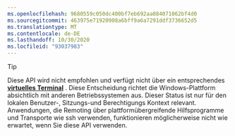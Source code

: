 ```yaml
---
ms.openlocfilehash: 9680559c050dc400bf7eb692aa084071062bf4d0
ms.sourcegitcommit: 463975e71920908a6bff9a6a7291ddf3736652d5
ms.translationtype: MT
ms.contentlocale: de-DE
ms.lasthandoff: 10/30/2020
ms.locfileid: "93037983"
---
```

> [!TIP]
> Diese API wird nicht empfohlen und verfügt nicht über ein entsprechendes **[virtuelles Terminal](../console-virtual-terminal-sequences.md)** . Diese Entscheidung richtet die Windows-Plattform absichtlich mit anderen Betriebssystemen aus. Dieser Status ist nur für den lokalen Benutzer-, Sitzungs-und Berechtigungs Kontext relevant. Anwendungen, die Remoting über plattformübergreifende Hilfsprogramme und Transporte wie ssh verwenden, funktionieren möglicherweise nicht wie erwartet, wenn Sie diese API verwenden.
